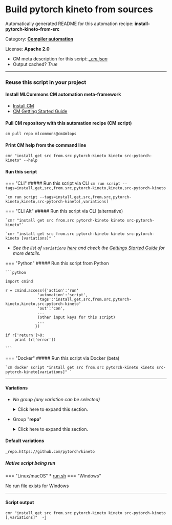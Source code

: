 # Build pytorch kineto from sources
Automatically generated README for this automation recipe: **install-pytorch-kineto-from-src**

Category: **[Compiler automation](..)**

License: **Apache 2.0**


* CM meta description for this script: *[_cm.json](https://github.com/mlcommons/cm4mlops/tree/main/script/install-pytorch-kineto-from-src/_cm.json)*
* Output cached? *True*

---
### Reuse this script in your project

#### Install MLCommons CM automation meta-framework

* [Install CM](https://docs.mlcommons.org/ck/install)
* [CM Getting Started Guide](https://docs.mlcommons.org/ck/getting-started/)

#### Pull CM repository with this automation recipe (CM script)

```cm pull repo mlcommons@cm4mlops```

#### Print CM help from the command line

````cmr "install get src from.src pytorch-kineto kineto src-pytorch-kineto" --help````

#### Run this script

=== "CLI"
    ##### Run this script via CLI
    `cm run script --tags=install,get,src,from.src,pytorch-kineto,kineto,src-pytorch-kineto`

    `cm run script --tags=install,get,src,from.src,pytorch-kineto,kineto,src-pytorch-kineto[,variations] `

=== "CLI Alt"
    ##### Run this script via CLI (alternative)

    `cmr "install get src from.src pytorch-kineto kineto src-pytorch-kineto"`

    `cmr "install get src from.src pytorch-kineto kineto src-pytorch-kineto [variations]" `


* *See the list of `variations` [here](#variations) and check the [Gettings Started Guide](https://github.com/mlcommons/ck/blob/dev/docs/getting-started.md) for more details.*

=== "Python"
    ##### Run this script from Python


    ```python

    import cmind

    r = cmind.access({'action':'run'
                  'automation':'script',
                  'tags':'install,get,src,from.src,pytorch-kineto,kineto,src-pytorch-kineto'
                  'out':'con',
                  ...
                  (other input keys for this script)
                  ...
                 })

    if r['return']>0:
        print (r['error'])

    ```


=== "Docker"
    ##### Run this script via Docker (beta)

    `cm docker script "install get src from.src pytorch-kineto kineto src-pytorch-kineto[variations]" `

___


#### Variations

  * *No group (any variation can be selected)*
    <details>
    <summary>Click here to expand this section.</summary>

    * `_branch.#`
      - Environment variables:
        - *CM_GIT_CHECKOUT*: `#`
      - Workflow:
    * `_cuda`
      - Environment variables:
        - *CUDA_HOME*: `<<<CM_CUDA_INSTALLED_PATH>>>`
        - *CUDA_NVCC_EXECUTABLE*: `<<<CM_NVCC_BIN_WITH_PATH>>>`
        - *CUDNN_INCLUDE_PATH*: `<<<CM_CUDA_PATH_INCLUDE_CUDNN>>>`
        - *CUDNN_LIBRARY_PATH*: `<<<CM_CUDA_PATH_LIB_CUDNN>>>`
        - *TORCH_CUDA_ARCH_LIST*: `Ampere Ada Hopper`
        - *TORCH_CXX_FLAGS*: `-D_GLIBCXX_USE_CXX11_ABI=1`
        - *USE_CUDA*: `1`
        - *USE_CUDNN*: `1`
      - Workflow:
        1. ***Read "deps" on other CM scripts***
           * get,cuda,_cudnn
             * CM names: `--adr.['cuda']...`
             - CM script: [get-cuda](https://github.com/mlcommons/cm4mlops/tree/master/script/get-cuda)
    * `_sha.#`
      - Environment variables:
        - *CM_GIT_CHECKOUT_SHA*: `#`
      - Workflow:
    * `_tag.#`
      - Environment variables:
        - *CM_GIT_CHECKOUT_TAG*: `#`
      - Workflow:

    </details>


  * Group "**repo**"
    <details>
    <summary>Click here to expand this section.</summary>

    * `_repo.#`
      - Environment variables:
        - *CM_GIT_URL*: `#`
      - Workflow:
    * **`_repo.https://github.com/pytorch/kineto`** (default)
      - Environment variables:
        - *CM_GIT_URL*: `https://github.com/pytorch/kineto`
      - Workflow:

    </details>


#### Default variations

`_repo.https://github.com/pytorch/kineto`

##### Native script being run
=== "Linux/macOS"
     * [run.sh](https://github.com/mlcommons/cm4mlops/tree/main/script/install-pytorch-kineto-from-src/run.sh)
=== "Windows"

No run file exists for Windows
___
#### Script output
`cmr "install get src from.src pytorch-kineto kineto src-pytorch-kineto [,variations]"  -j`